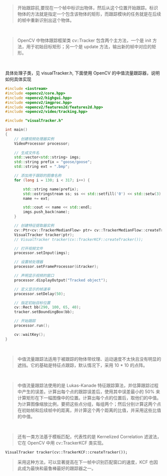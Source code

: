 > 开始跟踪前,要现在一个帧中标识出物体，然后从这个位置开始跟踪。标识物体的方法就是指定一个包含该物体的矩形，而跟踪模块的任务就是在后续的帧中重新识别出这个物体。
<br>

> OpenCV 中物体跟踪框架类 cv::Tracker 包含两个主方法，一个是 init 方法，用于初始目标矩形；另一个是 update 方法，输出新的帧中对应的矩形。
<br>

具体处理子类，见 visualTracker.h, 下面使用 OpenCV 的中值流量跟踪器，说明如何具体实现
```c++
#include <iostream>
#include <opencv2/core.hpp>
#include <opencv2/highgui.hpp>
#include <opencv2/imgproc.hpp>
#include <opencv2/features2d/features2d.hpp>
#include <opencv2/video/tracking.hpp>

#include "visualTracker.h"

int main()
{
    // 创建视频处理器实例
    VideoProcessor processor;
    
    // 生成文件名
    std::vector<std::string> imgs;
    std::string prefix = "goose/goose";
    std::string ext = ".bmp";

    // 添加用于跟踪的图像名称
    for (long i = 130; i < 317; i++) {

        std::string name(prefix);
        std::ostringstream ss; ss << std::setfill('0') << std::setw(3) << i; name += ss.str();
        name += ext;

        std::cout << name << std::endl;
        imgs.push_back(name);
    }

    // 创建特征提取器实例
    cv::Ptr<cv::TrackerMedianFlow> ptr= cv::TrackerMedianFlow::createTracker();
    VisualTracker tracker(ptr);
    // VisualTracker tracker(cv::TrackerKCF::createTracker());

    // 打开视频文件
    processor.setInput(imgs);

    // 设置帧处理器
    processor.setFrameProcessor(&tracker);

    // 声明显示视频的窗口
    processor.displayOutput("Tracked object");

    // 定义显示的帧速率
    processor.setDelay(50);

    // 指定初始目标位置
    cv::Rect bb(290, 100, 65, 40);
    tracker.setBoundingBox(bb);

    // 开始跟踪
    processor.run();

    cv::waitKey();
}
```
<br>

> 中值流量跟踪法适用于被跟踪的物体带纹理、运动速度不太快且没有明显的遮挡。它的基础是特征点跟踪，默认情况下，采用 10 * 10 的点阵。
<br>

> 中值流量跟踪法使用的是 Lukas-Kanade 特征跟踪算法，并估算跟踪过程中产生的误差。计算出每个点的跟踪误差后，使用其中误差最小的 50% 来计算矩形在下一幅图像中的位置。计算出每个点的位置后，取他们的中值。为计算图像缩放比例，要把这些点分组，每组两个；然后分别计算这两个点在初始帧和后续帧中的距离，并计算这个两个距离的比值，并采用这些比值的中值。
<br>

> 还有一类方法基于模板匹配，代表性的是 Kernelized Correlation 滤波法，它在 OpenCV 中用 cv::TrackerKCF 类实现。
```
VisualTracker tracker(cv::TrackerKCF::createTracker());
```
> 采用这种方法，可以显著提高在下一帧中识别匹配窗口的速度，KCF 也因此成为最快和最鲁棒最好的跟踪器之一。
